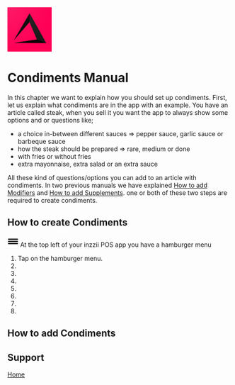 <img src="../Assets/Pictures/play_store_512.png" alt="inzzii logo" width="100"/>

# Condiments Manual
In this chapter we want to explain how you should set up condiments. First, let us explain what condiments are in the app with an example. You have an article called steak, when you sell it you want the app to always show some options and or questions like;
- a choice in-between different sauces => pepper sauce, garlic sauce or barbeque sauce 
- how the steak should be prepared => rare, medium or done 
- with fries or without fries
- extra mayonnaise, extra salad or an extra sauce 

All these kind of questions/options you can add to an article with condiments.
In two previous manuals we have explained [How to add Modifiers](../docs/Chapter5.md) and [How to add Supplements](../docs/Chapter14.md). one or both of these two steps are required to create condiments. 

## How to create Condiments

<img src="../Assets/Pictures/Hmenu.png" alt="hamburgermenu" width="25" height="25"/> At the top left of your inzzii POS app you have a hamburger menu 
1. Tap on the hamburger menu.
2. 
3. 
4. 
5. 
6. 
7. 
8.  

## How to add Condiments

## Support
[Home](../index.md)